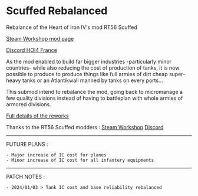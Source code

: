 # Scuffed Rebalanced

Rebalance of the Heart of Iron IV's mod RT56 Scuffed

[Steam Workshop mod page](https://steamcommunity.com/sharedfiles/filedetails/?id=3129657849)

[Discord HOI4 France](https://discord.gg/a6W2Uedc8R)


As the mod enabled to build far bigger industries -particularly minor countries- while also reducing the cost of production of tanks, it is now possible to produce to produce things like full armies of dirt cheap super-heavy tanks or an Atlantikwall manned by tanks on every ports...

This submod intend to rebalance the mod, going back to micromanage a few quality divisions instead of having to battleplan with whole armies of armored divisions.

[Full details of the reworks](https://docs.google.com/spreadsheets/d/130QgY6n4A_j0FoNEM0m5RXxWgb-O5okCGZvxQSzfZRM/)


Thanks to the RT56 Scuffed modders : [Steam Workshop](https://steamcommunity.com/sharedfiles/filedetails/?id=2791104354) [Discord](https://discord.gg/TCQ82vtsfW)

__________________________________________________________________

FUTURE PLANS :

    - Major increase of IC cost for planes
    - Minor increase of IC cost for all infantery equipments

__________________________________________________________________

PATCH NOTES :

    - 2024/01/03 > Tank IC cost and base reliability rebalanced
